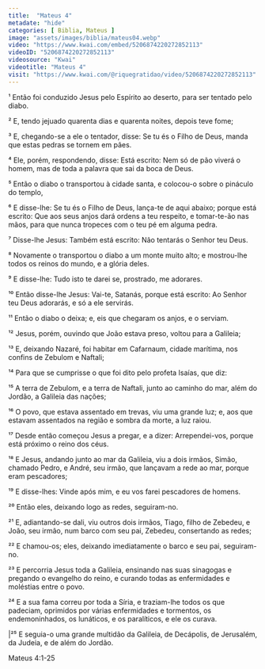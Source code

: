 ```yaml
---
title:  "Mateus 4"
metadate: "hide"
categories: [ Biblia, Mateus ]
image: "assets/images/biblia/mateus04.webp"
video: "https://www.kwai.com/embed/5206874220272852113"
videoID: "5206874220272852113"
videosource: "Kwai"
videotitle: "Mateus 4"
visit: "https://www.kwai.com/@riquegratidao/video/5206874220272852113"
---
```



¹ Então foi conduzido Jesus pelo Espírito ao deserto, para ser tentado pelo diabo.

² E, tendo jejuado quarenta dias e quarenta noites, depois teve fome;

³ E, chegando-se a ele o tentador, disse: Se tu és o Filho de Deus, manda que estas pedras se tornem em pães.

⁴ Ele, porém, respondendo, disse: Está escrito: Nem só de pão viverá o homem, mas de toda a palavra que sai da boca de Deus.

⁵ Então o diabo o transportou à cidade santa, e colocou-o sobre o pináculo do templo,

⁶ E disse-lhe: Se tu és o Filho de Deus, lança-te de aqui abaixo; porque está escrito: Que aos seus anjos dará ordens a teu respeito, e tomar-te-ão nas mãos, para que nunca tropeces com o teu pé em alguma pedra.

⁷ Disse-lhe Jesus: Também está escrito: Não tentarás o Senhor teu Deus.

⁸ Novamente o transportou o diabo a um monte muito alto; e mostrou-lhe todos os reinos do mundo, e a glória deles.

⁹ E disse-lhe: Tudo isto te darei se, prostrado, me adorares.

¹⁰ Então disse-lhe Jesus: Vai-te, Satanás, porque está escrito: Ao Senhor teu Deus adorarás, e só a ele servirás.

¹¹ Então o diabo o deixa; e, eis que chegaram os anjos, e o serviam.

¹² Jesus, porém, ouvindo que João estava preso, voltou para a Galileia;

¹³ E, deixando Nazaré, foi habitar em Cafarnaum, cidade marítima, nos confins de Zebulom e Naftali;

¹⁴ Para que se cumprisse o que foi dito pelo profeta Isaías, que diz:

¹⁵ A terra de Zebulom, e a terra de Naftali, junto ao caminho do mar, além do Jordão, a Galileia das nações;

¹⁶ O povo, que estava assentado em trevas, viu uma grande luz; e, aos que estavam assentados na região e sombra da morte, a luz raiou.

¹⁷ Desde então começou Jesus a pregar, e a dizer: Arrependei-vos, porque está próximo o reino dos céus.

¹⁸ E Jesus, andando junto ao mar da Galileia, viu a dois irmãos, Simão, chamado Pedro, e André, seu irmão, que lançavam a rede ao mar, porque eram pescadores;

¹⁹ E disse-lhes: Vinde após mim, e eu vos farei pescadores de homens.

²⁰ Então eles, deixando logo as redes, seguiram-no.

²¹ E, adiantando-se dali, viu outros dois irmãos, Tiago, filho de Zebedeu, e João, seu irmão, num barco com seu pai, Zebedeu, consertando as redes;

²² E chamou-os; eles, deixando imediatamente o barco e seu pai, seguiram-no.

²³ E percorria Jesus toda a Galileia, ensinando nas suas sinagogas e pregando o evangelho do reino, e curando todas as enfermidades e moléstias entre o povo.

²⁴ E a sua fama correu por toda a Síria, e traziam-lhe todos os que padeciam, oprimidos por várias enfermidades e tormentos, os endemoninhados, os lunáticos, e os paralíticos, e ele os curava.

|²⁵ E seguia-o uma grande multidão da Galileia, de Decápolis, de Jerusalém, da Judeia, e de além do Jordão. 

Mateus 4:1-25